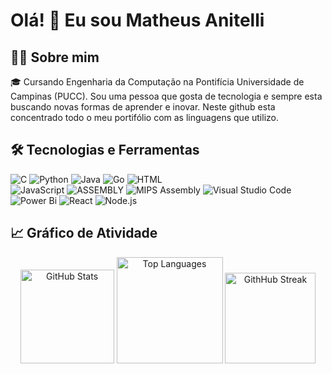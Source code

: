 # Olá! 👋 Eu sou Matheus Anitelli

## 👨‍💻 Sobre mim

🎓 Cursando Engenharia da Computação na Pontifícia Universidade de Campinas (PUCC). Sou uma pessoa que gosta de tecnologia e sempre esta buscando novas formas de aprender e inovar. Neste github esta concentrado todo o meu portifólio com as linguagens que utilizo. 

## 🛠️ Tecnologias e Ferramentas

![C](https://img.shields.io/badge/c-%2300599C.svg?style=for-the-badge&logo=c&logoColor=white) 
![Python](https://img.shields.io/badge/-Python-%2314354C.svg?style=for-the-badge&logo=python&logoColor=white)
![Java](https://img.shields.io/badge/java-%23ED8B00.svg?style=for-the-badge&logo=openjdk&logoColor=white)
![Go](https://img.shields.io/badge/-Go-%2300ADD8.svg?style=for-the-badge&logo=go&logoColor=white)
![HTML](https://img.shields.io/badge/-HTML-%23E34F26.svg?style=for-the-badge&logo=html5&logoColor=white)    
![JavaScript](https://img.shields.io/badge/-JavaScript-%23F7DF1E.svg?style=for-the-badge&logo=javascript&logoColor=black) 
![ASSEMBLY](https://img.shields.io/badge/_-ASM-701516.svg?style=for-the-badge) ![MIPS Assembly](https://img.shields.io/badge/-MIPS%20-%230071C5.svg?style=for-the-badge&logo=asm-hex&logoColor=white)
![Visual Studio Code](https://img.shields.io/badge/Visual%20Studio%20Code-0078d7.svg?style=for-the-badge&logo=visual-studio-code&logoColor=white) ![Power Bi](https://img.shields.io/badge/power_bi-F2C811?style=for-the-badge&logo=powerbi&logoColor=black)     ![React](https://img.shields.io/badge/-React-%2361DAFB.svg?style=for-the-badge&logo=react&logoColor=black) ![Node.js](https://img.shields.io/badge/-Node_js-%23339933.svg?style=for-the-badge&logo=nodedotjs&logoColor=white)







## 📈 Gráfico de Atividade


<div align="center">
  <img height="150em" src="https://github-readme-stats.vercel.app/api?username=Mttue7&show_icons=true&theme=merko" alt="GitHub Stats"/>
  <img height="170em" src="https://github-readme-stats.vercel.app/api/top-langs/?username=Mttue7&layout=compact&theme=merko" alt="Top Languages"/>

  <img height="145em" src="https://github-readme-streak-stats.herokuapp.com/?user=Mttue7&theme=merko" alt = "GithHub Streak">
</div>




